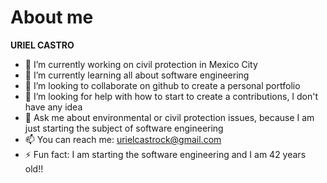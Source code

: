 # About me 


**URIEL CASTRO**
<!-- is a ✨ _special_ ✨ repository because its `README.md` (this file) appears on your GitHub profile.

Here are some ideas to get you started:
-->

- 🔭 I’m currently working on civil protection in Mexico City
- 🌱 I’m currently learning all about software engineering 
- 👯 I’m looking to collaborate on github to create a personal portfolio
- 🤔 I’m looking for help with how to start to create a contributions, I don't have any idea 
- 💬 Ask me about environmental or civil protection issues, because I am just starting the subject of software engineering
- 📫 You can reach me: urielcastrock@gmail.com 
- ⚡ Fun fact: I am starting the software engineering and I am 42 years old!!
